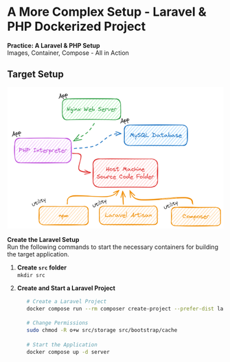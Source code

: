 # A More Complex Setup - Laravel & PHP Dockerized Project

**Practice: A Laravel & PHP Setup**<br />
Images, Container, Compose - All in Action

## Target Setup

![target application](./docs/target.excalidraw.png)

**Create the Laravel Setup**<br />
Run the following commands to start the necessary containers for building the target application.

1. **Create `src` folder**<br />
   `mkdir src`
2. **Create and Start a Laravel Project**<br />

   ```bash
      # Create a Laravel Project
      docker compose run --rm composer create-project --prefer-dist laravel/laravel .

      # Change Permissions
      sudo chmod -R o+w src/storage src/bootstrap/cache

      # Start the Application
      docker compose up -d server
   ```
